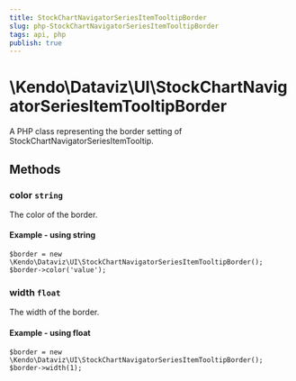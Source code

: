 ```yaml
---
title: StockChartNavigatorSeriesItemTooltipBorder
slug: php-StockChartNavigatorSeriesItemTooltipBorder
tags: api, php
publish: true
---
```


# \Kendo\Dataviz\UI\StockChartNavigatorSeriesItemTooltipBorder

A PHP class representing the border setting of StockChartNavigatorSeriesItemTooltip.


## Methods

### color `string`

The color of the border.


#### Example - using string
    $border = new \Kendo\Dataviz\UI\StockChartNavigatorSeriesItemTooltipBorder();
    $border->color('value');

### width `float`

The width of the border.


#### Example - using float
    $border = new \Kendo\Dataviz\UI\StockChartNavigatorSeriesItemTooltipBorder();
    $border->width(1);

